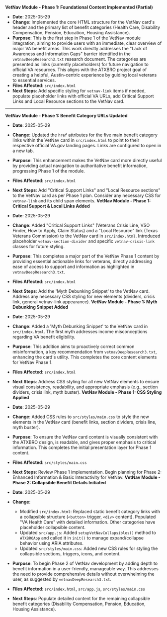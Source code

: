 **VetNav Module - Phase 1: Foundational Content Implemented (Partial)**

* **Date**: 2025-05-29
* **Change**: Implemented the core HTML structure for the VetNav card's header and the primary list of benefit categories (Health Care, Disability Compensation, Pension, Education, Housing Assistance).
* **Purpose**: This is the first step in Phase 1 of the VetNav module integration, aiming to provide users with an immediate, clear overview of major VA benefit areas. This work directly addresses the "Lack of Awareness and Information Gaps" barrier identified in the `vetnavDeepResearch3.txt` research document. The categories are presented as links (currently placeholders) for future navigation to official VA resources. This aligns with the ATXBRO project goal of creating a helpful, Austin-centric experience by guiding local veterans to essential services.
* **Files Affected**: `src/index.html`
* **Next Steps**: Add specific styling for `vetnav-link` items if needed, populate placeholder links with official VA URLs, add Critical Support Links and Local Resource sections to the VetNav card.

---
**VetNav Module - Phase 1: Benefit Category URLs Updated**

* **Date**: 2025-05-29
* **Change**: Updated the `href` attributes for the five main benefit category links within the VetNav card in `src/index.html` to point to their respective official VA.gov landing pages. Links are configured to open in a new tab.
* **Purpose**: This enhancement makes the VetNav card more directly useful by providing actual navigation to authoritative benefit information, progressing Phase 1 of the module.
* **Files Affected**: `src/index.html`
* **Next Steps**: Add "Critical Support Links" and "Local Resource sections" to the VetNav card as per Phase 1 plan. Consider any necessary CSS for `vetnav-link` and its child span elements.
**VetNav Module - Phase 1: Critical Support & Local Links Added**

* **Date**: 2025-05-29
* **Change**: Added "Critical Support Links" (Veterans Crisis Line, VSO Finder, How to Apply, Claim Status) and a "Local Resource" link (Texas Veterans Commission) to the VetNav card in `src/index.html`. Introduced placeholder `vetnav-section-divider` and specific `vetnav-crisis-link` classes for future styling.
* **Purpose**: This completes a major part of the VetNav Phase 1 content by providing essential actionable links for veterans, directly addressing ease of access to support and information as highlighted in `vetnavDeepResearch3.txt`.
* **Files Affected**: `src/index.html`
* **Next Steps**: Add the 'Myth Debunking Snippet' to the VetNav card. Address any necessary CSS styling for new elements (dividers, crisis link, general vetnav-link appearance).
**VetNav Module - Phase 1: Myth Debunking Snippet Added**

* **Date**: 2025-05-29
* **Change**: Added a 'Myth Debunking Snippet' to the VetNav card in `src/index.html`. The first myth addresses income misconceptions regarding VA benefit eligibility.
* **Purpose**: This addition aims to proactively correct common misinformation, a key recommendation from `vetnavDeepResearch3.txt`, enhancing the card's utility. This completes the core content elements for VetNav Phase 1.
* **Files Affected**: `src/index.html`
* **Next Steps**: Address CSS styling for all new VetNav elements to ensure visual consistency, readability, and appropriate emphasis (e.g., section dividers, crisis link, myth buster).
**VetNav Module - Phase 1: CSS Styling Applied**

* **Date**: 2025-05-29
* **Change**: Added CSS rules to `src/styles/main.css` to style the new elements in the VetNav card (benefit links, section dividers, crisis line, myth buster).
* **Purpose**: To ensure the VetNav card content is visually consistent with the ATXBRO design, is readable, and gives proper emphasis to critical information. This completes the initial presentation layer for Phase 1 content.
* **Files Affected**: `src/styles/main.css`
* **Next Steps**: Review Phase 1 implementation. Begin planning for Phase 2: Enhanced Information & Basic Interactivity for VetNav.
**VetNav Module - Phase 2: Collapsible Benefit Details Initiated**

* **Date**: 2025-05-29
* **Change**:
    * Modified `src/index.html`: Replaced static benefit category links with a collapsible structure (`<button>` trigger, `<div>` content). Populated "VA Health Care" with detailed information. Other categories have placeholder collapsible content.
    * Updated `src/app.js`: Added `setupVetNavCollapsibles()` method to `ATXBROApp` and called it in `init()` to manage expand/collapse behavior using ARIA attributes.
    * Updated `src/styles/main.css`: Added new CSS rules for styling the collapsible sections, triggers, icons, and content.
* **Purpose**: To begin Phase 2 of VetNav development by adding depth to benefit information in a user-friendly, manageable way. This addresses the need to provide comprehensive details without overwhelming the user, as suggested by `vetnavDeepResearch3.txt`.
* **Files Affected**: `src/index.html`, `src/app.js`, `src/styles/main.css`
* **Next Steps**: Populate detailed content for the remaining collapsible benefit categories (Disability Compensation, Pension, Education, Housing Assistance).
